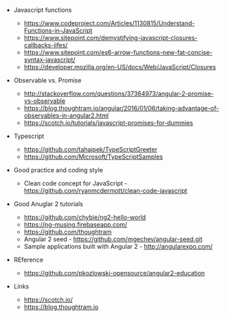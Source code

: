 

* Javascript functions
  * https://www.codeproject.com/Articles/1130815/Understand-Functions-in-JavaScript
  * https://www.sitepoint.com/demystifying-javascript-closures-callbacks-iifes/
  * https://www.sitepoint.com/es6-arrow-functions-new-fat-concise-syntax-javascript/
  * https://developer.mozilla.org/en-US/docs/Web/JavaScript/Closures


* Observable vs. Promise
  * http://stackoverflow.com/questions/37364973/angular-2-promise-vs-observable
  * https://blog.thoughtram.io/angular/2016/01/06/taking-advantage-of-observables-in-angular2.html
  * https://scotch.io/tutorials/javascript-promises-for-dummies


* Typescript
  * https://github.com/tahaipek/TypeScriptGreeter
  * https://github.com/Microsoft/TypeScriptSamples


* Good practice and coding style 
  * Clean code concept for JavaScript - https://github.com/ryanmcdermott/clean-code-javascript


* Good Anuglar 2 tutorials
  * https://github.com/chybie/ng2-hello-world
  * https://ng-musing.firebaseapp.com/
  * https://github.com/thoughtram
  * Angular 2 seed - https://github.com/mgechev/angular-seed.git
  * Sample applications built with Angular 2 - http://angularexpo.com/


* REference
  * https://github.com/pkozlowski-opensource/angular2-education

* Links
  * https://scotch.io/
  * https://blog.thoughtram.io




